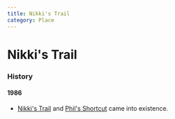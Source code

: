 ```yaml
---
title: Nikki's Trail
category: Place
---
```

# Nikki's Trail
### History

#### 1986

- [Nikki's Trail](Nikki's-Trail) and [Phil's Shortcut](Phil's-Shortcut) came into existence.
